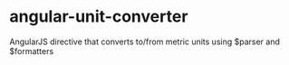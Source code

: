 # angular-unit-converter
AngularJS directive that converts to/from metric units using $parser and $formatters
